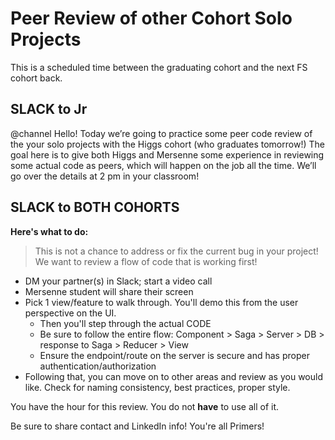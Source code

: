 # Peer Review of other Cohort Solo Projects

This is a scheduled time between the graduating cohort and the next FS cohort back.

## SLACK to Jr

@channel Hello! Today we’re going to practice some peer code review of the your solo projects with the Higgs cohort (who graduates tomorrow!) The goal here is to give both Higgs and Mersenne some experience in reviewing some actual code as peers, which will happen on the job all the time. We’ll go over the details at 2 pm in your classroom!

## SLACK to BOTH COHORTS

**Here's what to do:**

> This is not a chance to address or fix the current bug in your project! We want to review a flow of code that is working first!

- DM your partner(s) in Slack; start a video call
- Mersenne student will share their screen
- Pick 1 view/feature to walk through. You'll demo this from the user perspective on the UI.
    - Then you'll step through the actual CODE
    - Be sure to follow the entire flow: Component > Saga > Server > DB > response to Saga > Reducer > View
    - Ensure the endpoint/route on the server is secure and has proper authentication/authorization
- Following that, you can move on to other areas and review as you would like. Check for naming consistency, best practices, proper style.

You have the hour for this review. You do not **have** to use all of it.

Be sure to share contact and LinkedIn info! You're all Primers!